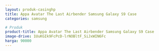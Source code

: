 ```yaml
---
layout: produk-casinghp
title: Appa Avatar The Last Airbender Samsung Galaxy S9 Case
categories: samsung

# Produk
product-title: Appa Avatar The Last Airbender Samsung Galaxy S9 Case
image-drive: 1UuKGIk9FcPcD-lrNOBltF_SiJxWIN6Fc
harga: 90000
---
```

